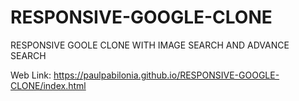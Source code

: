 # RESPONSIVE-GOOGLE-CLONE
RESPONSIVE GOOLE CLONE WITH IMAGE SEARCH AND ADVANCE SEARCH

Web Link: https://paulpabilonia.github.io/RESPONSIVE-GOOGLE-CLONE/index.html
